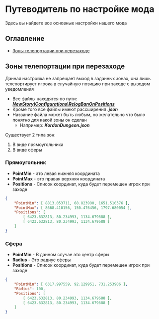 # Путеводитель по настройке мода

Здесь вы найдете все основные настройки нашего мода

## Оглавление
- [Зоны телепортации при перезаходе](#Зоны-телепортации-при-перезаходе)

## Зоны телепортации при перезаходе
Данная настройка не запрещает выход в заданных зонах, она лишь телепортирует игрока в случайную позицию при заходе с выводом уведомления

+ Все файлы находятся по пути: [___NewStory\Configurations\RelogBanOnPositions___](https://github.com/HunKloud/NewStory-Doc/tree/main/Server/profiles/NewStory/Configurations/RelogBanOnPositions/)
+ Кроме того все файлы имеют рассширения ___.json___
+ Название файла может быть любым, но желательно что было понятно для какой зоны он сделан
    + Например: ___KordonDungeon.json___

Существует 2 типа зон:
1. В виде прямоугольника
2. В виде сферы

### Прямоугольник

+ **PointMin** - это левая нижняя координата
+ **PointMax** - это правая верхняя координата
+ **Positions** - Список координат, куда будет перемещен игрок при заходе

```json
{
    "PointMin": [ 8813.053711, 68.823990, 1651.510376 ],
    "PointMax": [ 8668.410156, 150.476456, 1797.680054 ],
    "Positions": [
        [ 6423.632813, 80.234993, 1134.679688 ],
        [ 6423.632813, 80.234993, 1134.679688 ]
    ]
}
```

### Сфера

+ **PointMin** - В данном случае это центр сферы
+ **Radius** - Это радиус сферы
+ **Positions** - Список координат, куда будет перемещен игрок при заходе

```json
{
    "PointMin": [ 6317.997559, 92.129951, 731.253906 ],
    "Radius": 100,
    "Positions": [
        [ 6423.632813, 80.234993, 1134.679688 ],
        [ 6423.632813, 80.234993, 1134.679688 ]
    ]
}
```
